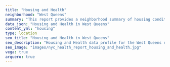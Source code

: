 ```yaml
---
title: "Housing and Health"
neighborhood: "West Queens"
summary: "This report provides a neighborhood summary of housing conditions and related health outcomes. It also describes population characteristics that can increase vulnerability to housing hazards."
data_json: "Housing and Health in West Queens"
content_yml: "housing"
type: location
seo_title: "Housing and Health in West Queens"
seo_description: "Housing and Health data profile for the West Queens neighborhood of NYC."
seo_image: "images/nyc_health_report_housing_and_health.jpg"
vega: true
arquero: true
---
```

